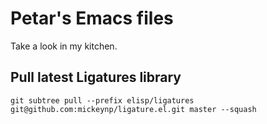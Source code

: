 # Petar's Emacs files

Take a look in my kitchen.


## Pull latest Ligatures library

`git subtree pull --prefix elisp/ligatures git@github.com:mickeynp/ligature.el.git master --squash`
